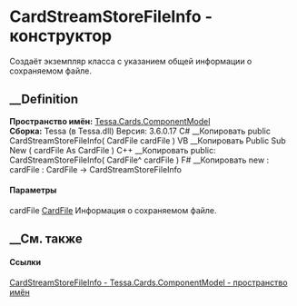 # CardStreamStoreFileInfo - конструктор
Создаёт экземпляр класса с указанием общей информации о сохраняемом файле.
## __Definition
 **Пространство имён:**
[Tessa.Cards.ComponentModel](N_Tessa_Cards_ComponentModel.htm)  
 **Сборка:** Tessa (в Tessa.dll) Версия: 3.6.0.17
C# __Копировать
     public CardStreamStoreFileInfo(
    	CardFile cardFile
    )
VB __Копировать
     Public Sub New ( 
    	cardFile As CardFile
    )
C++ __Копировать
     public:
    CardStreamStoreFileInfo(
    	CardFile^ cardFile
    )
F# __Копировать
     new : 
            cardFile : CardFile -> CardStreamStoreFileInfo
#### Параметры
cardFile [CardFile](T_Tessa_Cards_CardFile.htm)
    Информация о сохраняемом файле.
##  __См. также
#### Ссылки
[CardStreamStoreFileInfo -
](T_Tessa_Cards_ComponentModel_CardStreamStoreFileInfo.htm)
[Tessa.Cards.ComponentModel - пространство
имён](N_Tessa_Cards_ComponentModel.htm)
